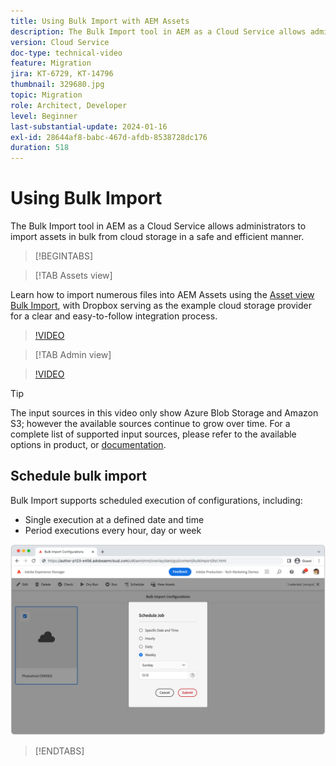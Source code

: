 ```yaml
---
title: Using Bulk Import with AEM Assets
description: The Bulk Import tool in AEM as a Cloud Service allows administrators to import assets in bulk from cloud storage (Azure Blob Storage or Amazon S3) in a safe and efficient manner.
version: Cloud Service
doc-type: technical-video
feature: Migration
jira: KT-6729, KT-14796
thumbnail: 329680.jpg
topic: Migration
role: Architect, Developer
level: Beginner
last-substantial-update: 2024-01-16
exl-id: 28644af8-babc-467d-afdb-8538728dc176
duration: 518
---
```

# Using Bulk Import

The Bulk Import tool in AEM as a Cloud Service allows administrators to import assets in bulk from cloud storage in a safe and efficient manner.

>[!BEGINTABS]

>[!TAB Assets view]

Learn how to import numerous files into AEM Assets using the [Asset view](https://experienceleague.adobe.com/docs/experience-manager-cloud-service/content/assets/assets-view/assets-view-introduction.html) [Bulk Import](https://experienceleague.adobe.com/docs/experience-manager-cloud-service/content/assets/assets-view/bulk-import-assets-view.html), with Dropbox serving as the example cloud storage provider for a clear and easy-to-follow integration process.

>[!VIDEO](https://video.tv.adobe.com/v/3426857/?learn=on)

>[!TAB Admin view]

>[!VIDEO](https://video.tv.adobe.com/v/329680?quality=12&learn=on)

>[!TIP]
>
> The input sources in this video only show Azure Blob Storage and Amazon S3; however the available sources continue to grow over time. For a complete list of supported input sources, please refer to the available options in product, or [documentation](https://experienceleague.adobe.com/docs/experience-manager-cloud-service/content/assets/manage/add-assets.html#bulk-upload).

## Schedule bulk import

Bulk Import supports scheduled execution of configurations, including:

+ Single execution at a defined date and time
+ Period executions every hour, day or week

![Bulk import schedule](./assets/bulk-import/schedule.png)

>[!ENDTABS]
